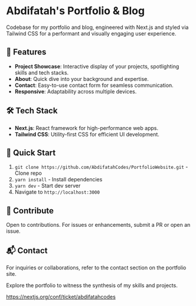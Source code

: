 # Abdifatah's Portfolio & Blog

Codebase for my portfolio and blog, engineered with Next.js and styled via Tailwind CSS for a performant and visually engaging user experience.

## 🌟 Features

- **Project Showcase**: Interactive display of your projects, spotlighting skills and tech stacks.
- **About**: Quick dive into your background and expertise.
- **Contact**: Easy-to-use contact form for seamless communication.
- **Responsive**: Adaptability across multiple devices.

## 🛠 Tech Stack

- **Next.js**: React framework for high-performance web apps.
- **Tailwind CSS**: Utility-first CSS for efficient UI development.

## 🚀 Quick Start

1. `git clone https://github.com/AbdifatahCodes/PortfolioWebsite.git` - Clone repo
2. `yarn install` - Install dependencies
3. `yarn dev` - Start dev server
4. Navigate to `http://localhost:3000`

## 👥 Contribute

Open to contributions. For issues or enhancements, submit a PR or open an issue.

## 📬 Contact

For inquiries or collaborations, refer to the contact section on the portfolio site.

Explore the portfolio to witness the synthesis of my skills and projects.



https://nextjs.org/conf/ticket/abdifatahcodes
